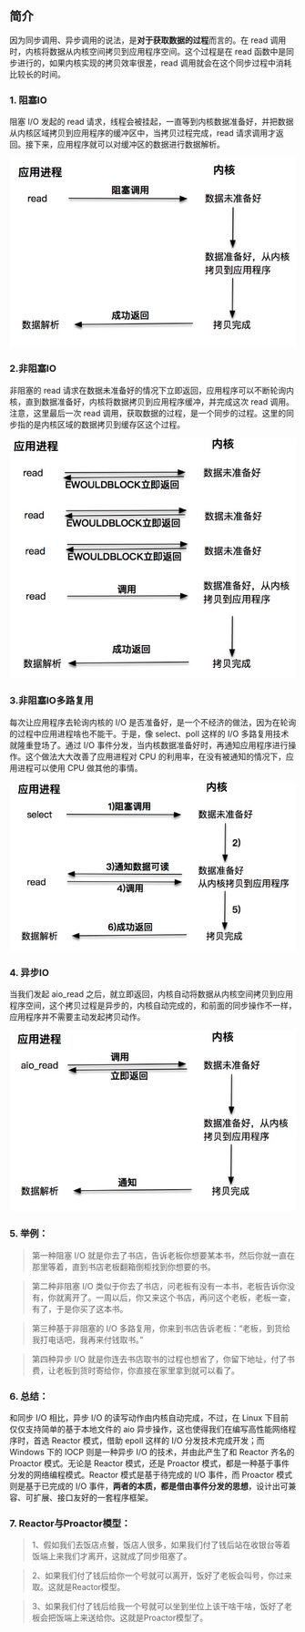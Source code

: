 ## 简介
因为同步调用、异步调用的说法，是**对于获取数据的过程**而言的。在 read 调用时，内核将数据从内核空间拷贝到应用程序空间。这个过程是在 read 函数中是同步进行的，如果内核实现的拷贝效率很差，read 调用就会在这个同步过程中消耗比较长的时间。

### 1. 阻塞IO
阻塞 I/O 发起的 read 请求，线程会被挂起，一直等到内核数据准备好，并把数据从内核区域拷贝到应用程序的缓冲区中，当拷贝过程完成，read 请求调用才返回。接下来，应用程序就可以对缓冲区的数据进行数据解析。

![图片](./IMG/9.%20网络IO技术.md/2819751b.png)


### 2.非阻塞IO
非阻塞的 read 请求在数据未准备好的情况下立即返回，应用程序可以不断轮询内核，直到数据准备好，内核将数据拷贝到应用程序缓冲，并完成这次 read 调用。注意，这里最后一次 read 调用，获取数据的过程，是一个同步的过程。这里的同步指的是内核区域的数据拷贝到缓存区这个过程。

![图片](./IMG/9.%20网络IO技术.md/94a94565.png)


### 3.非阻塞IO多路复用
每次让应用程序去轮询内核的 I/O 是否准备好，是一个不经济的做法，因为在轮询的过程中应用进程啥也不能干。于是，像 select、poll 这样的 I/O 多路复用技术就隆重登场了。通过 I/O 事件分发，当内核数据准备好时，再通知应用程序进行操作。这个做法大大改善了应用进程对 CPU 的利用率，在没有被通知的情况下，应用进程可以使用 CPU 做其他的事情。

![图片](./IMG/9.%20网络IO技术.md/4caee947.png)


### 4. 异步IO
当我们发起 aio_read 之后，就立即返回，内核自动将数据从内核空间拷贝到应用程序空间，这个拷贝过程是异步的，内核自动完成的，和前面的同步操作不一样，应用程序并不需要主动发起拷贝动作。

![图片](./IMG/9.%20网络IO技术.md/085312c7.png)


### 5. 举例：
> 第一种阻塞 I/O 就是你去了书店，告诉老板你想要某本书，然后你就一直在那里等着，直到书店老板翻箱倒柜找到你想要的书。

> 第二种非阻塞 I/O 类似于你去了书店，问老板有没有一本书，老板告诉你没有，你就离开了。一周以后，你又来这个书店，再问这个老板，老板一查，有了，于是你买了这本书。

> 第三种基于非阻塞的 I/O 多路复用，你来到书店告诉老板：“老板，到货给我打电话吧，我再来付钱取书。”

> 第四种异步 I/O 就是你连去书店取书的过程也想省了，你留下地址，付了书费，让老板到货时寄给你，你直接在家里拿到就可以看了。


### 6. 总结：
和同步 I/O 相比，异步 I/O 的读写动作由内核自动完成，不过，在 Linux 下目前仅仅支持简单的基于本地文件的 aio 异步操作，这也使得我们在编写高性能网络程序时，首选 Reactor 模式，借助 epoll 这样的 I/O 分发技术完成开发；而 Windows 下的 IOCP 则是一种异步 I/O 的技术，并由此产生了和 Reactor 齐名的 Proactor 模式。无论是 Reactor 模式，还是 Proactor 模式，都是一种基于事件分发的网络编程模式。Reactor 模式是基于待完成的 I/O 事件，而 Proactor 模式则是基于已完成的 I/O 事件，**两者的本质，都是借由事件分发的思想**，设计出可兼容、可扩展、接口友好的一套程序框架。



### 7. Reactor与Proactor模型：
> 1、假如我们去饭店点餐，饭店人很多，如果我们付了钱后站在收银台等着饭端上来我们才离开，这就成了同步阻塞了。

> 2、如果我们付了钱后给你一个号就可以离开，饭好了老板会叫号，你过来取。这就是Reactor模型。

> 3、如果我们付了钱后给我一个号就可以坐到坐位上该干啥干啥，饭好了老板会把饭端上来送给你。这就是Proactor模型了。